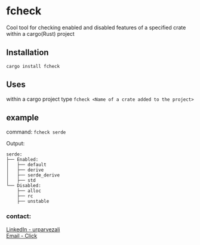 # fcheck
Cool tool for checking enabled and disabled features of a specified crate within a cargo(Rust) project

## Installation
`
cargo install fcheck
`
## Uses
within a cargo project type
`
fcheck <Name of a crate added to the project>
`
## example
command:
`
 fcheck serde
`

Output:
```
serde:
├── Enabled:
│   ├── default
│   ├── derive
│   ├── serde_derive
│   ├── std
└── Disabled:
    ├── alloc
    ├── rc
    ├── unstable
```





### contact:
<a href="https://linkedin.com/in/urparvezali" target="_blank">LinkedIn - urparvezali</a>
<br/>
<a href="mailto:urparvezali@gmail.com">Email - Click</a>

